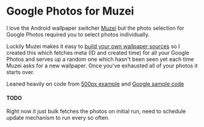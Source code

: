 # Google Photos for Muzei

I love the Android wallpaper switcher [Muzei](https://github.com/romannurik/muzei) but the 
photo selection for Google Photos required you to select photos individually.

Luckily Muzei makes it easy to [build your own wallpaper sources](https://github.com/romannurik/muzei/wiki/API)
 so I created this which fetches meta (ID and created time) for all your Google Photos and serves
 up a random one which hasn't been seen yet each time Muzei asks for a new wallpaper.
 Once you've exhausted all of your photos it starts over. 

Leaned heavily on code from [500px example](https://github.com/romannurik/muzei/tree/master/example-source-500px)
and [Google sample code](https://developers.google.com/admin-sdk/reseller/v1/quickstart/android)

#### TODO
Right now it just bulk fetches the photos on initial run, need to schedule update mechanism to run
every so often.